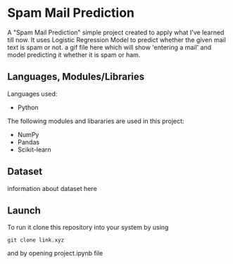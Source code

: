 # Spam Mail Prediction
A "Spam Mail Prediction" simple project created to apply what I've learned till now.
It uses Logistic Regression Model to predict whether the given mail text is spam or not.
a gif file here which will show 'entering a mail' and model predicting it whether it is spam or ham.
## Languages, Modules/Libraries
Languages used:
- Python

The following modules and libararies are used in this project:
- NumPy
- Pandas
- Scikit-learn

## Dataset
information about dataset here

## Launch
To run it clone this repository into your system by using
```
git clone link.xyz
```
and by opening project.ipynb file
